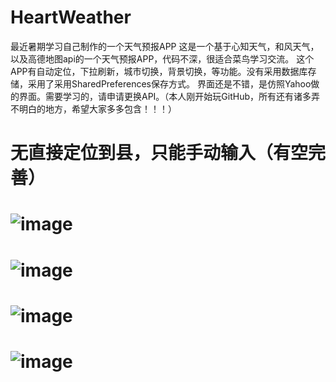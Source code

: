 # HeartWeather
  最近暑期学习自己制作的一个天气预报APP
这是一个基于心知天气，和风天气，以及高德地图api的一个天气预报APP，代码不深，很适合菜鸟学习交流。
这个APP有自动定位，下拉刷新，城市切换，背景切换，等功能。没有采用数据库存储，采用了采用SharedPreferences保存方式。
界面还是不错，是仿照Yahoo做的界面。需要学习的，请申请更换API。（本人刚开始玩GitHub，所有还有诸多弄不明白的地方，希望大家多多包含！！！）
# 无直接定位到县，只能手动输入（有空完善）
# ![image](https://github.com/Xxianglei/HeartWeather/blob/master/截屏图片/QQ图片20170803152334.jpg)
# ![image](https://github.com/Xxianglei/HeartWeather/blob/master/截屏图片/QQ图片20170803152340.jpg)
# ![image](https://github.com/Xxianglei/HeartWeather/blob/master/截屏图片/QQ图片20170803152334.jpg)
# ![image](https://github.com/Xxianglei/HeartWeather/blob/master/截屏图片/719494D3479371198E353C97301E78F9.jpg)

